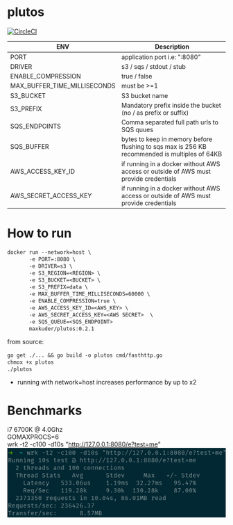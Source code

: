 # plutos
[![CircleCI](https://circleci.com/gh/maxim-kuderko/plutos.svg?style=svg)](https://circleci.com/gh/maxim-kuderko/plutos)


| ENV  | Description |
| ------------- | ------------- |
| PORT  | application port i.e: ":8080" |
| DRIVER  | s3 / sqs / stdout / stub |
| ENABLE_COMPRESSION  | true / false  |
| MAX_BUFFER_TIME_MILLISECONDS  | must be >=1  |
| S3_BUCKET  | S3 bucket name  |
| S3_PREFIX  | Mandatory prefix inside the bucket (no / as prefix or suffix)  |
| SQS_ENDPOINTS  | Comma separated full path urls to SQS quues  |
| SQS_BUFFER  | bytes to keep in memory before flushing to sqs max is 256 KB recommended is multiples of 64KB  |
| AWS_ACCESS_KEY_ID  | if running in a docker without AWS access or outside of AWS must provide credentials  |
| AWS_SECRET_ACCESS_KEY  | if running in a docker without AWS access or outside of AWS must provide credentials  |

# How to run

```shell
docker run --network=host \
       -e PORT=:8080 \
       -e DRIVER=s3 \
       -e S3_REGION=<REGION> \
       -e S3_BUCKET=<BUCKET> \
       -e S3_PREFIX=data \
       -e MAX_BUFFER_TIME_MILLISECONDS=60000 \
       -e ENABLE_COMPRESSION=true \
       -e AWS_ACCESS_KEY_ID=<AWS_KEY> \
       -e AWS_SECRET_ACCESS_KEY=<AWS SECRET>  \
       -e SQS_QUEUE=<SQS_ENDPOINT>
       maxkuder/plutos:0.2.1
```

from source:

```shell
go get ./... && go build -o plutos cmd/fasthttp.go
chmox +x plutos
./plutos
```

- running with network=host increases performance by up to x2

# Benchmarks

i7 6700K @ 4.0Ghz <br>
GOMAXPROCS=6 <br>
wrk -t2 -c100 -d10s "http://127.0.0.1:8080/e?test=me" <br>
![img.png](img.png)
